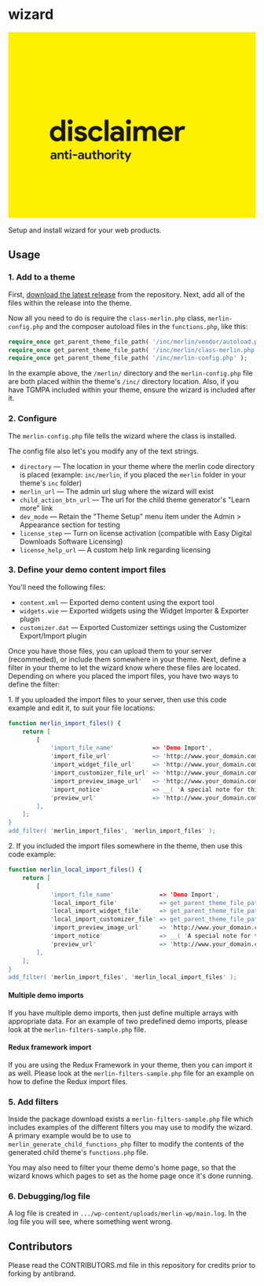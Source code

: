 # wizard

![cover image](https://raw.githubusercontent.com/antibrand/disclaimer/master/cover.jpg)

Setup and install wizard for your web products.

## Usage

### 1. Add to a theme

First, [download the latest release](https://github.com/antibrand/wizard/releases) from the repository.  Next, add all of the files within the release into the theme.

Now all you need to do is require the `class-merlin.php` class, `merlin-config.php` and the composer autoload files in the `functions.php`, like this:

```php
require_once get_parent_theme_file_path( '/inc/merlin/vendor/autoload.php' );
require_once get_parent_theme_file_path( '/inc/merlin/class-merlin.php' );
require_once get_parent_theme_file_path( '/inc/merlin-config.php' );
```

In the example above, the `/merlin/` directory and the `merlin-config.php` file are both placed within the theme's `/inc/` directory location. Also, if you have TGMPA included within your theme, ensure the wizard is included after it.

### 2. Configure

The `merlin-config.php` file tells the wizard where the class is installed.

The config file also let's you modify any of the text strings.

* `directory` — The location in your theme where the merlin code directory is placed (example: `inc/merlin`, if you placed the `merlin` folder in your theme's `inc` folder)
* `merlin_url` — The admin url slug where the wizard will exist
* `child_action_btn_url` — The url for the child theme generator's "Learn more" link
* `dev_mode` — Retain the "Theme Setup" menu item under the Admin > Appearance section for testing
* `license_step` — Turn on license activation (compatible with Easy Digital Downloads Software Licensing)
* `license_help_url` — A custom help link regarding licensing

### 3. Define your demo content import files

You'll need the following files:

* `content.xml` — Exported demo content using the export tool
* `widgets.wie` — Exported widgets using the Widget Importer & Exporter plugin
* `customizer.dat` — Exported Customizer settings using the Customizer Export/Import plugin

Once you have those files, you can upload them to your server (recommeded), or include them somewhere in your theme. Next, define a filter in your theme to let the wizard know where these files are located. Depending on where you placed the import files, you have two ways to define the filter:

1\. If you uploaded the import files to your server, then use this code example and edit it, to suit your file locations:

```bash
function merlin_import_files() {
    return [
        [
            'import_file_name'           => 'Demo Import',
            'import_file_url'            => 'http://www.your_domain.com/merlin/demo-content.xml',
            'import_widget_file_url'     => 'http://www.your_domain.com/merlin/widgets.json',
            'import_customizer_file_url' => 'http://www.your_domain.com/merlin/customizer.dat',
            'import_preview_image_url'   => 'http://www.your_domain.com/merlin/preview_import_image1.jpg',
            'import_notice'              => __( 'A special note for this import.', 'your-textdomain' ),
            'preview_url'                => 'http://www.your_domain.com/my-demo-1',
        ],
    ];
}
add_filter( 'merlin_import_files', 'merlin_import_files' );
```

2\. If you included the import files somewhere in the theme, then use this code example:

```bash
function merlin_local_import_files() {
    return [
        [
            'import_file_name'             => 'Demo Import',
            'local_import_file'            => get_parent_theme_file_path( '/inc/demo/content.xml' ),
            'local_import_widget_file'     => get_parent_theme_file_path( '/inc/demo/widgets.wie' ),
            'local_import_customizer_file' => get_parent_theme_file_path( '/inc/demo/customizer.dat' ),
            'import_preview_image_url'     => 'http://www.your_domain.com/merlin/preview_import_image1.jpg',
            'import_notice'                => __( 'A special note for this import.', 'your-textdomain' ),
            'preview_url'                  => 'http://www.your_domain.com/my-demo-1',
        ],
    ];
}
add_filter( 'merlin_import_files', 'merlin_local_import_files' );
```

#### Multiple demo imports

If you have multiple demo imports, then just define multiple arrays with appropriate data. For an example of two predefined demo imports, please look at the `merlin-filters-sample.php` file.

#### Redux framework import

If you are using the Redux Framework in your theme, then you can import it as well. Please look at the `merlin-filters-sample.php` file for an example on how to define the Redux import files.

### 5. Add filters

Inside the package download exists a `merlin-filters-sample.php` file which includes examples of the different filters you may use to modify the wizard. A primary example would be to use to `merlin_generate_child_functions_php` filter to modify the contents of the generated child theme's `functions.php` file.

You may also need to filter your theme demo's home page, so that the wizard knows which pages to set as the home page once it's done running.

### 6. Debugging/log file

A log file is created in `.../wp-content/uploads/merlin-wp/main.log`. In the log file you will see, where something went wrong.

## Contributors

Please read the CONTRIBUTORS.md file in this repository for credits prior to forking by antibrand.
